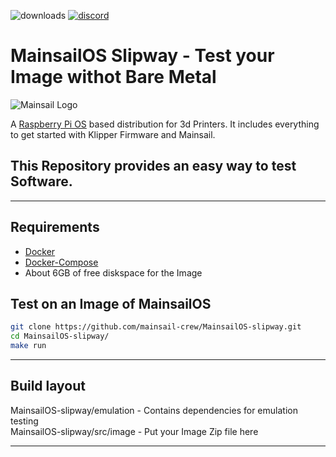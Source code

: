 ![downloads](https://img.shields.io/github/downloads/mainsail-crew/MainsailOS/total)
[![discord](https://img.shields.io/discord/758059413700345988?color=%235865F2&label=discord&logo=discord&logoColor=white&style=flat)](https://discord.gg/skWTwTD)

# MainsailOS Slipway - Test your Image withot Bare Metal

![Mainsail Logo](https://github.com/meteyou/mainsail/raw/master/docs/assets/img/logo.png?raw=true)

A [Raspberry Pi OS](https://www.raspberrypi.org/software/) based distribution for 3d Printers. It includes everything to get started with Klipper Firmware and Mainsail.

## This Repository provides an easy way to test Software.

---

## Requirements

-   [Docker](https://docs.docker.com/engine/install/ubuntu/)
-   [Docker-Compose](https://docs.docker.com/compose/install/)
-   About 6GB of free diskspace for the Image

## Test on an Image of MainsailOS

```bash
git clone https://github.com/mainsail-crew/MainsailOS-slipway.git
cd MainsailOS-slipway/
make run
```

---

## Build layout

MainsailOS-slipway/emulation - Contains dependencies for emulation testing\
MainsailOS-slipway/src/image - Put your Image Zip file here

---
